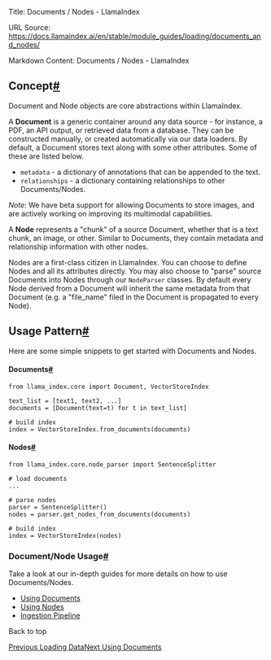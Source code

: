 Title: Documents / Nodes - LlamaIndex

URL Source: https://docs.llamaindex.ai/en/stable/module_guides/loading/documents_and_nodes/

Markdown Content:
Documents / Nodes - LlamaIndex


Concept[#](https://docs.llamaindex.ai/en/stable/module_guides/loading/documents_and_nodes/#concept "Permanent link")
--------------------------------------------------------------------------------------------------------------------

Document and Node objects are core abstractions within LlamaIndex.

A **Document** is a generic container around any data source - for instance, a PDF, an API output, or retrieved data from a database. They can be constructed manually, or created automatically via our data loaders. By default, a Document stores text along with some other attributes. Some of these are listed below.

*   `metadata` - a dictionary of annotations that can be appended to the text.
*   `relationships` - a dictionary containing relationships to other Documents/Nodes.

_Note_: We have beta support for allowing Documents to store images, and are actively working on improving its multimodal capabilities.

A **Node** represents a "chunk" of a source Document, whether that is a text chunk, an image, or other. Similar to Documents, they contain metadata and relationship information with other nodes.

Nodes are a first-class citizen in LlamaIndex. You can choose to define Nodes and all its attributes directly. You may also choose to "parse" source Documents into Nodes through our `NodeParser` classes. By default every Node derived from a Document will inherit the same metadata from that Document (e.g. a "file\_name" filed in the Document is propagated to every Node).

Usage Pattern[#](https://docs.llamaindex.ai/en/stable/module_guides/loading/documents_and_nodes/#usage-pattern "Permanent link")
--------------------------------------------------------------------------------------------------------------------------------

Here are some simple snippets to get started with Documents and Nodes.

#### Documents[#](https://docs.llamaindex.ai/en/stable/module_guides/loading/documents_and_nodes/#documents "Permanent link")

```
from llama_index.core import Document, VectorStoreIndex

text_list = [text1, text2, ...]
documents = [Document(text=t) for t in text_list]

# build index
index = VectorStoreIndex.from_documents(documents)
```

#### Nodes[#](https://docs.llamaindex.ai/en/stable/module_guides/loading/documents_and_nodes/#nodes "Permanent link")

```
from llama_index.core.node_parser import SentenceSplitter

# load documents
...

# parse nodes
parser = SentenceSplitter()
nodes = parser.get_nodes_from_documents(documents)

# build index
index = VectorStoreIndex(nodes)
```

### Document/Node Usage[#](https://docs.llamaindex.ai/en/stable/module_guides/loading/documents_and_nodes/#documentnode-usage "Permanent link")

Take a look at our in-depth guides for more details on how to use Documents/Nodes.

*   [Using Documents](https://docs.llamaindex.ai/en/stable/module_guides/loading/documents_and_nodes/usage_documents/)
*   [Using Nodes](https://docs.llamaindex.ai/en/stable/module_guides/loading/documents_and_nodes/usage_nodes/)
*   [Ingestion Pipeline](https://docs.llamaindex.ai/en/stable/module_guides/loading/ingestion_pipeline/transformations/)

Back to top

[Previous Loading Data](https://docs.llamaindex.ai/en/stable/module_guides/loading/)[Next Using Documents](https://docs.llamaindex.ai/en/stable/module_guides/loading/documents_and_nodes/usage_documents/)
